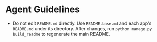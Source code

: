 # Agent Guidelines

- Do not edit `README.md` directly. Use `README.base.md` and each app's `README.md` under its directory. After changes, run `python manage.py build_readme` to regenerate the main README.

